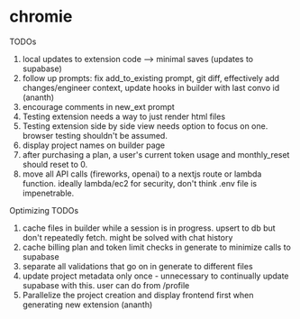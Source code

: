 # chromie

TODOs
1. local updates to extension code --> minimal saves (updates to supabase)
2. follow up prompts: fix add_to_existing prompt, git diff, effectively add changes/engineer context, update hooks in builder with last convo id (ananth)
3. encourage comments in new_ext prompt
4. Testing extension needs a way to just render html files
5. Testing extension side by side view needs option to focus on one. browser testing shouldn't be assumed.
6. display project names on builder page
7. after purchasing a plan, a user's current token usage and monthly_reset should reset to 0.
8. move all API calls (fireworks, openai) to a nextjs route or lambda function. ideally lambda/ec2 for security, don't think .env file is impenetrable. 

Optimizing TODOs
1. cache files in builder while a session is in progress. upsert to db but don't repeatedly fetch. might be solved with chat history
2. cache billing plan and token limit checks in generate to minimize calls to supabase 
3. separate all validations that go on in generate to different files 
4. update project metadata only once - unnecessary to continually update supabase with this. user can do from /profile 
5. Parallelize the project creation and display frontend first when generating new extension (ananth)

   













   
